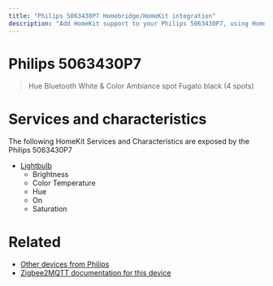 ```yaml
---
title: "Philips 5063430P7 Homebridge/HomeKit integration"
description: "Add HomeKit support to your Philips 5063430P7, using Homebridge, Zigbee2MQTT and homebridge-z2m."
---
```

<!---
This file has been GENERATED using src/docgen/docgen.ts
DO NOT EDIT THIS FILE MANUALLY!
-->
# Philips 5063430P7
> Hue Bluetooth White & Color Ambiance spot Fugato black (4 spots)


# Services and characteristics
The following HomeKit Services and Characteristics are exposed by
the Philips 5063430P7

* [Lightbulb](../../light.md)
  * Brightness
  * Color Temperature
  * Hue
  * On
  * Saturation


# Related
* [Other devices from Philips](../index.md#philips)
* [Zigbee2MQTT documentation for this device](https://www.zigbee2mqtt.io/devices/5063430P7.html)